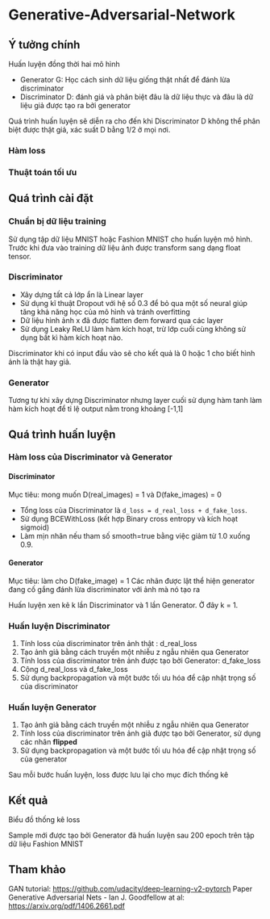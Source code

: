 # Generative-Adversarial-Network
## Ý tưởng chính
Huấn luyện đồng thời hai mô hình
* Generator G: Học cách sinh dữ liệu giống thật nhất để đánh lừa discriminator
* Discriminator D: đánh giá và phân biệt đâu là dữ liệu thực và đâu là dữ liệu giả được tạo ra bởi generator

Quá trình huấn luyện sẽ diễn ra cho đến khi Discriminator D không thể phân biệt được thật giả, xác suất D bằng 1/2 ở mọi nơi.
### Hàm loss

### Thuật toán tối ưu

## Quá trình cài đặt
### Chuẩn bị dữ liệu training
Sử dụng tập dữ liệu MNIST hoặc Fashion MNIST cho huấn luyện mô hình.
Trước khi đưa vào training dữ liệu ảnh được transform sang dạng float tensor.
### Discriminator
* Xây dựng tất cả lớp ẩn là Linear layer
* Sử dụng kĩ thuật Dropout với hệ số 0.3 để bỏ qua một số neural giúp tăng khả năng học của mô hình và tránh overfitting
* Dữ liệu hình ảnh x đã được flatten đem forward qua các layer
* Sử dụng Leaky ReLU làm hàm kích hoạt, trừ lớp cuối cùng không sử dụng bất kì hàm kích hoạt nào.

Discriminator khi có input đầu vào sẽ cho kết quả là 0 hoặc 1 cho biết hình ảnh là thật hay giả.
### Generator
Tương tự khi xây dựng Discriminator nhưng layer cuối sử dụng hàm tanh làm hàm kích hoạt để tỉ lệ output nằm trong khoảng [-1,1]

## Quá trình huấn luyện
### Hàm loss của Discriminator và Generator


#### Discriminator
Mục tiêu: mong muốn D(real_images) = 1 và D(fake_images) = 0
* Tổng loss của Discriminator là `d_loss = d_real_loss + d_fake_loss`. 
* Sử dụng BCEWithLoss (kết hợp Binary cross entropy và kích hoạt sigmoid)
* Làm mịn nhãn nếu tham số smooth=true bằng việc giảm từ 1.0 xuống 0.9.


#### Generator

Mục tiêu: làm cho D(fake_image) = 1
Các nhãn được lật thể hiện generator đang cố gắng đánh lừa discriminator với ảnh mà nó tạo ra

Huấn luyện xen kẽ k lần Discriminator và 1 lần Generator. Ở đây k = 1.

### Huấn luyện Discriminator
1. Tính loss của discriminator trên ảnh thật : d_real_loss      
2. Tạo ảnh giả bằng cách truyền một nhiễu z ngẫu nhiên qua Generator
3. Tính loss của discriminator trên ảnh được tạo bởi Generator: d_fake_loss 
4. Cộng d_real_loss và d_fake_loss
5. Sử dụng backpropagation và một bước tối ưu hóa để cập nhật trọng số của discriminator

### Huấn luyện Generator
1. Tạo ảnh giả bằng cách truyền một nhiễu z ngẫu nhiên qua Generator
2. Tính loss của discriminator trên ảnh giả được tạo bởi Generator, sử dụng các nhãn **flipped**
3. Sử dụng backpropagation và một bước tối ưu hóa để cập nhật trọng số của generator

Sau mỗi bước huấn luyện, loss được lưu lại cho mục đích thống kê
## Kết quả
Biểu đồ thống kê loss

Sample mới được tạo bởi Generator đã huấn luyện sau 200 epoch trên tập dữ liệu Fashion MNIST


## Tham khảo
GAN tutorial: https://github.com/udacity/deep-learning-v2-pytorch
Paper Generative Adversarial Nets - Ian J. Goodfellow at al: https://arxiv.org/pdf/1406.2661.pdf
